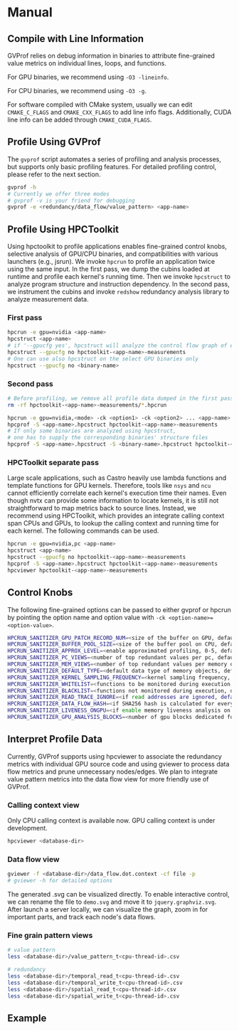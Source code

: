 # Manual

## Compile with Line Information

GVProf relies on debug information in binaries to attribute fine-grained value metrics on individual lines, loops, and functions. 

For GPU binaries, we recommend using `-O3 -lineinfo`.

For CPU binaries, we recommend using `-O3 -g`.

For software compiled with CMake system, usually we can edit `CMAKE_C_FLAGS` and `CMAKE_CXX_FLAGS` to add line info flags. Additionally, CUDA line info can be added through `CMAKE_CUDA_FLAGS`.

## Profile Using GVProf

The `gvprof` script automates a series of profiling and analysis processes, but supports only basic profiling features. For detailed profiling control, please refer to the next section.

```bash
gvprof -h
# Currently we offer three modes
# gvprof -v is your friend for debugging
gvprof -e <redundancy/data_flow/value_pattern> <app-name>
```

## Profile Using HPCToolkit

Using hpctoolkit to profile applications enables fine-grained control knobs, selective analysis of GPU/CPU binaries, and compatibilities with various launchers (e.g., jsrun).
We invoke `hpcrun` to profile an application twice using the same input.
In the first pass, we dump the cubins loaded at runtime and profile each kernel's running time. Then we invoke `hpcstruct` to analyze program structure and instruction dependency.
In the second pass, we instrument the cubins and invoke `redshow` redundancy analysis library to analyze measurement data.


### First pass
   
```bash
hpcrun -e gpu=nvidia <app-name>
hpcstruct <app-name>
# if '--gpucfg yes', hpcstruct will analyze the control flow graph of each GPU function and perform backward slicing, which is costly for large GPU binaries.
hpcstruct --gpucfg no hpctoolkit-<app-name>-measurements
# One can use also hpcstruct on the select GPU binaries only 
hpcstruct --gpucfg no <binary-name>
```
   
### Second pass

```bash
# Before profiling, we remove all profile data dumped in the first pass
rm -rf hpctoolkit-<app-name>-measurements/*.hpcrun

hpcrun -e gpu=nvidia,<mode> -ck <option1> -ck <option2> ... <app-name>
hpcprof -S <app-name>.hpcstruct hpctoolkit-<app-name>-measurements    
# If only some binaries are analyzed using hpcstruct,
# one has to supply the corresponding binaries' structure files
hpcprof -S <app-name>.hpcstruct -S <binary-name>.hpcstruct hpctoolkit-<app-name>-measurements    
```

### HPCToolkit separate pass

Large scale applications, such as Castro heavily use lambda functions and template functions for GPU kernels. Therefore, tools like `nsys` and `ncu` cannot efficiently correlate each kernel's execution time their names. Even though nvtx can provide some information to locate kernels, it is still not straightforward to map metrics back to source lines. Instead, we recommend using HPCToolkit, which provides an integrate calling context span CPUs and GPUs, to lookup the calling context and running time for each kernel. The following commands can be used.

```bash
hpcrun -e gpu=nvidia,pc <app-name>
hpcstruct <app-name>
hpcstruct --gpucfg no hpctoolkit-<app-name>-measurements
hpcprof -S <app-name>.hpcstruct hpctoolkit-<app-name>-measurements
hpcviewer hpctoolkit-<app-name>-measurements
```

## Control Knobs

The following fine-grained options can be passed to either gvprof or hpcrun by pointing the option name and option value with `-ck <option-name>=<option-value>`.

```bash
HPCRUN_SANITIZER_GPU_PATCH_RECORD_NUM=<size of the buffer on GPU, default: 16 * 1024>
HPCRUN_SANITIZER_BUFFER_POOL_SIZE=<size of the buffer pool on CPU, default: 500>
HPCRUN_SANITIZER_APPROX_LEVEL=<enable approximated profiling, 0-5, default: 0>
HPCRUN_SANITIZER_PC_VIEWS=<number of top redundant values per pc, default: 0>
HPCRUN_SANITIZER_MEM_VIEWS=<number of top redundant values per memory object, default: 0>
HPCRUN_SANITIZER_DEFAULT_TYPE=<default data type of memory objects, default: float>
HPCRUN_SANITIZER_KERNEL_SAMPLING_FREQUENCY=<kernel sampling frequency, default: 1>
HPCRUN_SANITIZER_WHITELIST=<functions to be monitored during execution, default: 0>
HPCRUN_SANITIZER_BLACKLIST=<functions not monitored during execution, default: 0>
HPCRUN_SANITIZER_READ_TRACE_IGNORE=<if read addresses are ignored, default: 0>
HPCRUN_SANITIZER_DATA_FLOW_HASH=<if SHA256 hash is calculated for every operation, default: 0>
HPCRUN_SANITIZER_LIVENESS_ONGPU=<if enable memory liveness analysis on GPU, default: 0>
HPCRUN_SANITIZER_GPU_ANALYSIS_BLOCKS=<number of gpu blocks dedicated for analysis, default: 0>
```

## Interpret Profile Data

Currently, GVProf supports using hpcviewer to associate the redundancy metrics with individual GPU source code and using gviewer to process data flow metrics and prune unnecessary nodes/edges. We plan to integrate value pattern metrics into the data flow view for more friendly use of GVProf.

### Calling context view 

Only CPU calling context is available now.
GPU calling context is under development.

```bash
hpcviewer <database-dir>
```
      
### Data flow view

```bash
gviewer -f <database-dir>/data_flow.dot.context -cf file -p 
# gviewer -h for detailed options
```
The generated .svg can be visualized directly. To enable interactive control, we can rename the file to `demo.svg` and move it to `jquery.graphviz.svg`. After launch a server locally, we can visualize the graph, zoom in for important parts, and track each node's data flows.

### Fine grain pattern views

```bash
# value pattern
less <database-dir>/value_pattern_t<cpu-thread-id>.csv

# redundancy
less <database-dir>/temporal_read_t<cpu-thread-id>.csv
less <database-dir>/temporal_write_t<cpu-thread-id>.csv
less <database-dir>/spatial_read_t<cpu-thread-id>.csv
less <database-dir>/spatial_write_t<cpu-thread-id>.csv
```

## Example

<work-in-progress>
